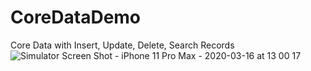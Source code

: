 # CoreDataDemo
Core Data with Insert, Update, Delete, Search Records
![Simulator Screen Shot - iPhone 11 Pro Max - 2020-03-16 at 13 00 17](https://user-images.githubusercontent.com/62167411/76733587-1c398900-6787-11ea-964d-505f12778ed9.png)
